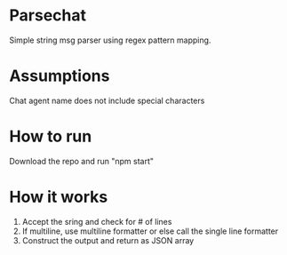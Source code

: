 # Parsechat
Simple string msg parser using regex pattern mapping.

# Assumptions
Chat agent name does not include special characters

# How to run
Download the repo and run "npm start"

# How it works
1) Accept the sring and check for # of lines
2) If multiline, use multiline formatter or else call the single line formatter
3) Construct the output and return as JSON array
